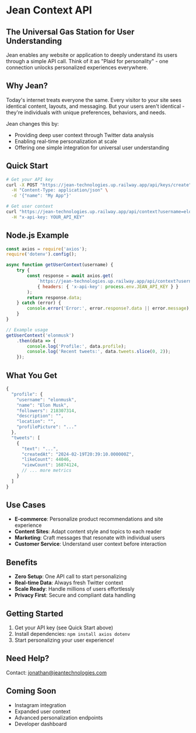 # Jean Context API

## The Universal Gas Station for User Understanding

Jean enables any website or application to deeply understand its users through a simple API call. Think of it as "Plaid for personality" - one connection unlocks personalized experiences everywhere.

## Why Jean?

Today's internet treats everyone the same. Every visitor to your site sees identical content, layouts, and messaging. But your users aren't identical - they're individuals with unique preferences, behaviors, and needs.

Jean changes this by:
- Providing deep user context through Twitter data analysis
- Enabling real-time personalization at scale
- Offering one simple integration for universal user understanding

## Quick Start

```bash
# Get your API key
curl -X POST "https://jean-technologies.up.railway.app/api/keys/create" \
  -H "Content-Type: application/json" \
  -d '{"name": "My App"}'

# Get user context
curl "https://jean-technologies.up.railway.app/api/context?username=elonmusk" \
  -H "x-api-key: YOUR_API_KEY"
```

## Node.js Example

```javascript
const axios = require('axios');
require('dotenv').config();

async function getUserContext(username) {
    try {
        const response = await axios.get(
            `https://jean-technologies.up.railway.app/api/context?username=${username}`,
            { headers: { 'x-api-key': process.env.JEAN_API_KEY } }
        );
        return response.data;
    } catch (error) {
        console.error('Error:', error.response?.data || error.message);
    }
}

// Example usage
getUserContext('elonmusk')
    .then(data => {
        console.log('Profile:', data.profile);
        console.log('Recent tweets:', data.tweets.slice(0, 2));
    });
```

## What You Get

```javascript
{
  "profile": {
    "username": "elonmusk",
    "name": "Elon Musk",
    "followers": 218307314,
    "description": "",
    "location": "",
    "profilePicture": "..."
  },
  "tweets": [
    {
      "text": "...",
      "createdAt": "2024-02-19T20:39:10.000000Z",
      "likeCount": 44046,
      "viewCount": 16874124,
      // ... more metrics
    }
  ]
}
```

## Use Cases

- **E-commerce**: Personalize product recommendations and site experience
- **Content Sites**: Adapt content style and topics to each reader
- **Marketing**: Craft messages that resonate with individual users
- **Customer Service**: Understand user context before interaction

## Benefits

- **Zero Setup**: One API call to start personalizing
- **Real-time Data**: Always fresh Twitter context
- **Scale Ready**: Handle millions of users effortlessly
- **Privacy First**: Secure and compliant data handling

## Getting Started

1. Get your API key (see Quick Start above)
2. Install dependencies: `npm install axios dotenv`
3. Start personalizing your user experience!

## Need Help?

Contact: jonathan@jeantechnologies.com

## Coming Soon

- Instagram integration
- Expanded user context
- Advanced personalization endpoints
- Developer dashboard

